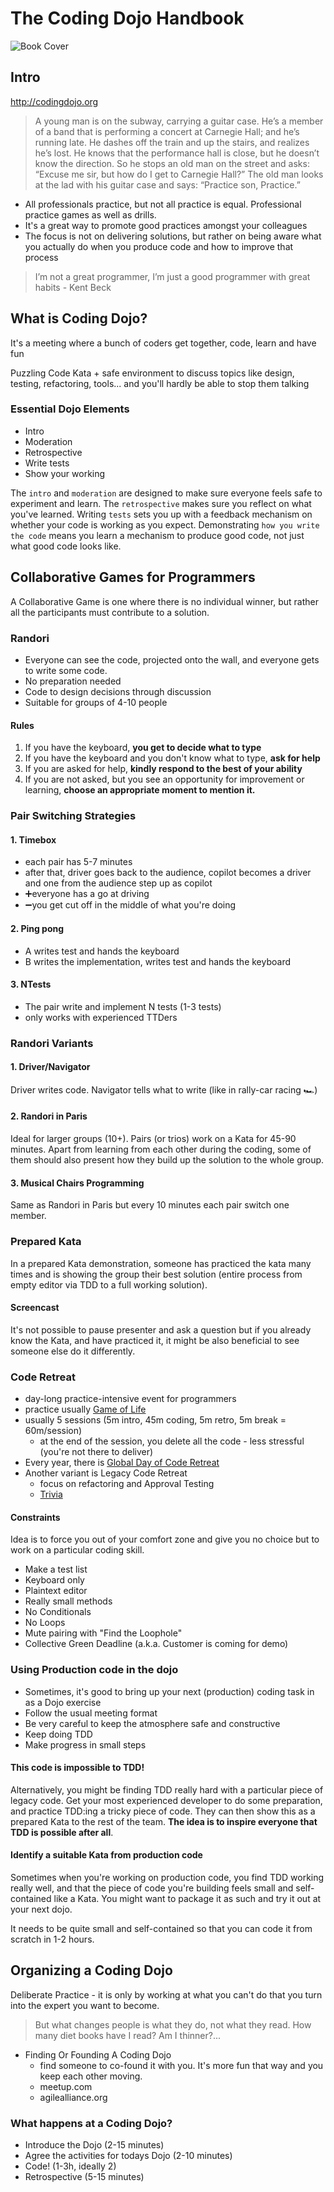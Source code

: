 # The Coding Dojo Handbook

![Book Cover](https://s3.amazonaws.com/titlepages.leanpub.com/codingdojohandbook/hero?1518047894)

## Intro

http://codingdojo.org

> A young man is on the subway, carrying a guitar case. He’s a member of a band that is performing a concert at Carnegie Hall; and he’s running late. He dashes off the train and up the stairs, and realizes he’s lost. He knows that the performance hall is close, but he doesn’t know the direction. So he stops an old man on the street and asks: “Excuse me sir, but how do I get to Carnegie Hall?” The old man looks at the lad with his guitar case and says: “Practice son, Practice.”

- All professionals practice, but not all practice is equal. Professional practice games as well as drills.
- It's a great way to promote good practices amongst your colleagues
- The focus is not on delivering solutions, but rather on being aware what you actually do when you produce code and how to improve that process

> I’m not a great programmer, I’m just a good programmer with great habits - Kent Beck



## What is Coding Dojo?

It's a meeting where a bunch of coders get together, code, learn and have fun

Puzzling Code Kata + safe environment to discuss topics like design, testing, refactoring, tools... and you'll hardly be able to stop them talking

### Essential Dojo Elements

- Intro
- Moderation
- Retrospective
- Write tests
- Show your working

The `intro` and `moderation` are designed to make sure everyone feels safe to experiment and learn. The `retrospective` makes sure you reflect on what you've learned. Writing `tests` sets you up with a feedback mechanism on whether your code is working as you expect. Demonstrating `how you write the code` means you learn a mechanism to produce good code, not just what good code looks like.


## Collaborative Games for Programmers

A Collaborative Game is one where there is no individual winner, but rather all the participants must contribute to a solution.

### Randori

- Everyone can see the code, projected onto the wall, and everyone gets to write some code.
- No preparation needed
- Code to design decisions through discussion
- Suitable for groups of 4-10 people

#### Rules

1. If you have the keyboard, **you get to decide what to type**
2. If you have the keyboard and you don't know what to type, **ask for help**
3. If you are asked for help, **kindly respond to the best of your ability**
4. If you are not asked, but you see an opportunity for improvement or learning, **choose an appropriate moment to mention it.**

### Pair Switching Strategies

#### 1. Timebox

- each pair has 5-7 minutes
- after that, driver goes back to the audience, copilot becomes a driver and one from the audience step up as copilot
- ➕everyone has a go at driving
- ➖you get cut off in the middle of what you're doing

#### 2. Ping pong

- A writes test and hands the keyboard
- B writes the implementation, writes test and hands the keyboard

#### 3. NTests

- The pair write and implement N tests (1-3 tests)
- only works with experienced TTDers


### Randori Variants

#### 1. Driver/Navigator

Driver writes code. Navigator tells what to write (like in rally-car racing 🏎)

#### 2. Randori in Paris

Ideal for larger groups (10+). Pairs (or trios) work on a Kata for 45-90 minutes. Apart from learning from each other during the coding, some of them should also present how they build up the solution to the whole group. 

#### 3. Musical Chairs Programming

Same as Randori in Paris but every 10 minutes each pair switch one member. 


### Prepared Kata

In a prepared Kata demonstration, someone has practiced the kata many times and is showing the group their best solution (entire process from empty editor via TDD to a full working solution).

#### Screencast 

It's not possible to pause presenter and ask a question but if you already know the Kata, and have practiced it, it might be also beneficial to see someone else do it differently.


### Code Retreat

- day-long practice-intensive event for programmers
- practice usually [Game of Life](https://en.wikipedia.org/wiki/Conway%27s_Game_of_Life)
- usually 5 sessions (5m intro, 45m coding, 5m retro, 5m break = 60m/session)
  - at the end of the session, you delete all the code - less stressful (you're not there to deliver)
- Every year, there is [Global Day of Code Retreat](https://www.coderetreat.org/)
- Another variant is Legacy Code Retreat
  - focus on refactoring and Approval Testing
  - [Trivia](https://github.com/jbrains/trivia)
 
#### Constraints

Idea is to force you out of your comfort zone and give you no choice but to work on a particular coding skill.

- Make a test list
- Keyboard only
- Plaintext editor
- Really small methods
- No Conditionals
- No Loops
- Mute pairing with "Find the Loophole"
- Collective Green Deadline (a.k.a. Customer is coming for demo)


### Using Production code in the dojo

- Sometimes, it's good to bring up your next (production) coding task in as a Dojo exercise
- Follow the usual meeting format
- Be very careful to keep the atmosphere safe and constructive
- Keep doing TDD
- Make progress in small steps

#### This code is impossible to TDD!

Alternatively, you might be finding TDD really hard with a particular piece of legacy code. Get your most experienced developer to do some preparation, and practice TDD:ing a tricky piece of code. They can then show this as a prepared Kata to the rest of the team. **The idea is to inspire everyone that TDD is possible after all**.

#### Identify a suitable Kata from production code

Sometimes when you're working on production code, you find TDD working really well, and that the piece of code you're building feels small and self-contained like a Kata. You might want to package it as such and try it out at your next dojo.

It needs to be quite small and self-contained so that you can code it from scratch in 1-2 hours.



## Organizing a Coding Dojo

Deliberate Practice - it is only by working at what you can't do that you turn into the expert you want to become.

> But what changes people is what they do, not what they read. How many diet books have I read? Am I thinner?...

- Finding Or Founding A Coding Dojo
  - find someone to co-found it with you. It's more fun that way and you keep each other moving.
  - meetup.com
  - agilealliance.org


### What happens at a Coding Dojo?

- Introduce the Dojo (2-15 minutes)
- Agree the activities for todays Dojo (2-10 minutes)
- Code! (1-3h, ideally 2)
- Retrospective (5-15 minutes)


